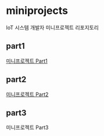# miniprojects
IoT 시스템 개발자 미니프로젝트 리포지토리

## part1
[미니프로젝트 Part1](https://github.com/hun2mung/miniprojects/tree/main/part1)

## part2
[미니프로젝트 Part2](https://github.com/hun2mung/miniprojects/tree/main/part2)

## part3
미니프로젝트 Part3
